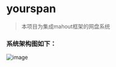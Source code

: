 # yourspan
>本项目为集成mahout框架的网盘系统
### 系统架构图如下：
![image](https://user-images.githubusercontent.com/80976263/235339448-f68386df-ccbc-4d69-89d0-3ccf5f5bd8eb.png)
